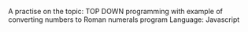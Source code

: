 A practise on the topic: TOP DOWN programming with example of converting numbers to Roman numerals program
Language: Javascript